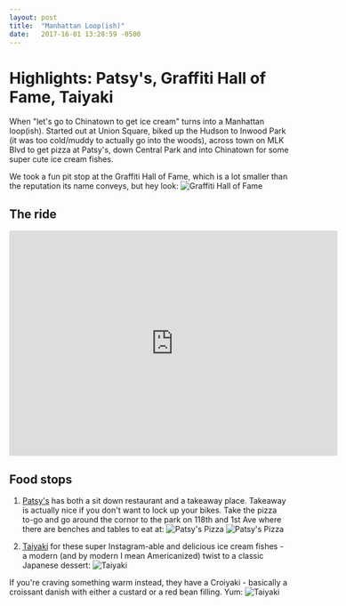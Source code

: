 ```yaml
---
layout: post
title:  "Manhattan Loop(ish)"
date:   2017-16-01 13:28:59 -0500
---
```

# Highlights: Patsy's, Graffiti Hall of Fame, Taiyaki

When "let's go to Chinatown to get ice cream" turns into a Manhattan loop(ish). Started out at Union Square, biked up the Hudson to Inwood Park (it was too cold/muddy to actually go into the woods), across town on MLK Blvd to get pizza at Patsy's, down Central Park and into Chinatown for some super cute ice cream fishes.

We took a fun pit stop at the Graffiti Hall of Fame, which is a lot smaller than the reputation its name conveys, but hey look:
![Graffiti Hall of Fame](https://scontent-lga3-1.xx.fbcdn.net/v/t1.0-9/15966006_10106216798896983_4117143730034061461_n.jpg?oh=460ecde187ab8f5928a1e603e5bfcfb2&oe=5912E059)

## The ride

<iframe height='405' width='590' frameborder='0' allowtransparency='true' scrolling='no' src='https://www.strava.com/activities/834367244/embed/bc358f7d28166125725f6d21b37650bd4e8bc56e'></iframe>

## Food stops

1. <a href="http://www.thepatsyspizza.com" target="_blank">Patsy's</a> has both a sit down restaurant and a takeaway place. Takeaway is actually nice if you don't want to lock up your bikes. Take the pizza to-go and go around the cornor to the park on 118th and 1st Ave where there are benches and tables to eat at:
![Patsy's Pizza](https://scontent-lga3-1.xx.fbcdn.net/v/t1.0-9/16143073_10106216798427923_5820665491774186900_n.jpg?oh=3440807cc137b670d6434f6ffe840ab6&oe=591CFDC2)
![Patsy's Pizza](https://scontent-lga3-1.xx.fbcdn.net/v/t1.0-9/16114569_10106216798437903_692320350826229001_n.jpg?oh=9e4b3962b7ab8b018d6b4f59440137ee&oe=58D78B22)

2. <a href="http://taiyakinyc.com" target="_blank">Taiyaki</a> for these super Instagram-able and delicious ice cream fishes - a modern (and by modern I mean Americanized) twist to a classic Japanese dessert: 
![Taiyaki](https://scontent-lga3-1.xx.fbcdn.net/v/t1.0-9/16114724_10106216798857063_3905680235088346670_n.jpg?oh=5eaff03a1cdf2a881e5e03f355283c00&oe=591165DA)

If you're craving something warm instead, they have a Croiyaki - basically a croissant danish with either a custard or a red bean filling. Yum:
![Taiyaki](https://scontent-lga3-1.xx.fbcdn.net/v/t1.0-9/16142538_10106216799096583_1480731568701290539_n.jpg?oh=442fedd84e296b6db9f0b8f160daea4c&oe=591FAEC6)